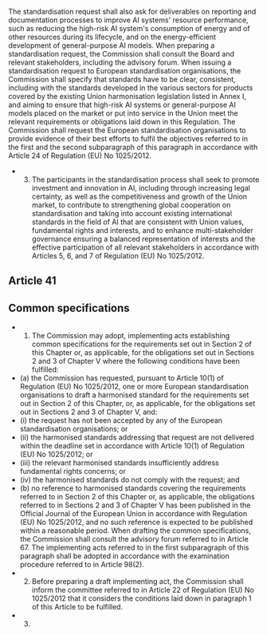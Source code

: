 The standardisation request shall also ask for deliverables on reporting and documentation processes to improve AI systems' resource performance, such as reducing  the  high-risk  AI  system's  consumption  of  energy  and  of  other  resources  during  its  lifecycle,  and  on  the energy-efficient  development  of  general-purpose  AI  models.  When  preparing  a  standardisation  request,  the  Commission shall  consult  the  Board  and  relevant  stakeholders,  including  the  advisory  forum.
When  issuing  a  standardisation  request  to  European  standardisation  organisations,  the  Commission  shall  specify  that standards have to be clear, consistent, including with the standards developed in the various sectors for products covered by the  existing  Union  harmonisation  legislation  listed  in  Annex  I,  and  aiming  to  ensure  that  high-risk  AI  systems  or general-purpose  AI  models  placed  on  the  market  or  put  into  service  in  the  Union  meet  the  relevant  requirements  or obligations  laid  down  in  this  Regulation.
The Commission shall request the European standardisation organisations to provide evidence of their best efforts to fulfil the  objectives  referred  to  in  the  first  and  the  second  subparagraph  of  this  paragraph  in  accordance  with  Article  24  of Regulation  (EU)  No  1025/2012.
- 3. The  participants  in  the  standardisation  process  shall  seek  to  promote  investment  and  innovation  in  AI,  including through  increasing  legal  certainty,  as  well  as  the  competitiveness  and  growth  of  the  Union  market,  to  contribute  to strengthening global cooperation on standardisation and taking into account existing international standards in the field of AI  that  are  consistent  with  Union values,  fundamental  rights  and  interests,  and  to  enhance  multi-stakeholder  governance ensuring a balanced representation of interests and the effective participation of all relevant stakeholders in accordance with Articles  5,  6,  and  7  of  Regulation  (EU)  No  1025/2012.
## Article  41
## Common specifications
- 1. The Commission may adopt, implementing acts establishing common specifications for  the requirements set out in Section 2 of this Chapter or, as applicable, for the obligations set out in Sections 2 and 3 of Chapter V where the following conditions  have  been  fulfilled:
- (a) the  Commission  has  requested,  pursuant  to  Article  10(1)  of  Regulation  (EU)  No  1025/2012,  one  or  more  European standardisation organisations to draft a harmonised standard for the requirements set out in Section 2 of this Chapter, or,  as  applicable,  for  the  obligations  set  out  in  Sections  2  and  3  of  Chapter  V,  and:
- (i) the  request  has  not  been  accepted  by  any of  the  European  standardisation  organisations;  or
- (ii) the  harmonised  standards  addressing  that  request  are  not  delivered  within  the  deadline  set  in  accordance  with Article  10(1)  of  Regulation  (EU)  No  1025/2012;  or
- (iii) the  relevant  harmonised  standards  insufficiently  address  fundamental  rights  concerns;  or
- (iv) the  harmonised  standards  do  not  comply  with  the  request;  and
- (b) no  reference  to  harmonised  standards  covering  the  requirements  referred  to  in  Section  2  of  this  Chapter  or,  as applicable, the obligations referred to in Sections 2 and 3 of Chapter V has been published in the Official Journal of  the European Union in accordance with Regulation (EU) No 1025/2012, and no such reference is expected to be published within  a  reasonable  period.
When drafting the common specifications, the Commission shall consult the advisory forum referred to in Article 67.
The  implementing  acts  referred  to  in  the  first  subparagraph  of  this  paragraph  shall  be  adopted  in  accordance  with  the examination procedure referred  to  in  Article  98(2).
- 2. Before preparing a draft implementing act, the Commission shall inform the committee referred to in Article 22 of Regulation  (EU)  No  1025/2012  that  it  considers  the  conditions  laid  down  in  paragraph  1  of  this  Article  to  be  fulfilled.
- 3. 